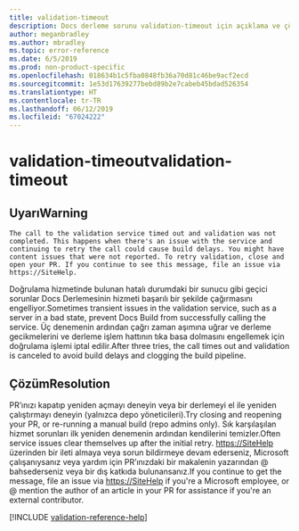 ```yaml
---
title: validation-timeout
description: Docs derleme sorunu validation-timeout için açıklama ve çözüm
author: meganbradley
ms.author: mbradley
ms.topic: error-reference
ms.date: 6/5/2019
ms.prod: non-product-specific
ms.openlocfilehash: 018634b1c5fba0848fb36a70d81c46be9acf2ecd
ms.sourcegitcommit: 1e53d17639277bebd89b2e7cabeb45bdad526354
ms.translationtype: HT
ms.contentlocale: tr-TR
ms.lasthandoff: 06/12/2019
ms.locfileid: "67024222"
---
```

# <a name="validation-timeout"></a><span data-ttu-id="74bf7-103">validation-timeout</span><span class="sxs-lookup"><span data-stu-id="74bf7-103">validation-timeout</span></span>

## <a name="warning"></a><span data-ttu-id="74bf7-104">Uyarı</span><span class="sxs-lookup"><span data-stu-id="74bf7-104">Warning</span></span>

`The call to the validation service timed out and validation was not completed. This happens when there's an issue with the service and continuing to retry the call could cause build delays. You might have content issues that were not reported. To retry validation, close and open your PR. If you continue to see this message, file an issue via https://SiteHelp.`

<span data-ttu-id="74bf7-105">Doğrulama hizmetinde bulunan hatalı durumdaki bir sunucu gibi geçici sorunlar Docs Derlemesinin hizmeti başarılı bir şekilde çağırmasını engelliyor.</span><span class="sxs-lookup"><span data-stu-id="74bf7-105">Sometimes transient issues in the validation service, such as a server in a bad state, prevent Docs Build from successfully calling the service.</span></span> <span data-ttu-id="74bf7-106">Üç denemenin ardından çağrı zaman aşımına uğrar ve derleme gecikmelerini ve derleme işlem hattının tıka basa dolmasını engellemek için doğrulama işlemi iptal edilir.</span><span class="sxs-lookup"><span data-stu-id="74bf7-106">After three tries, the call times out and validation is canceled to avoid build delays and clogging the build pipeline.</span></span>

## <a name="resolution"></a><span data-ttu-id="74bf7-107">Çözüm</span><span class="sxs-lookup"><span data-stu-id="74bf7-107">Resolution</span></span>

<span data-ttu-id="74bf7-108">PR’ınızı kapatıp yeniden açmayı deneyin veya bir derlemeyi el ile yeniden çalıştırmayı deneyin (yalnızca depo yöneticileri).</span><span class="sxs-lookup"><span data-stu-id="74bf7-108">Try closing and reopening your PR, or re-running a manual build (repo admins only).</span></span> <span data-ttu-id="74bf7-109">Sık karşılaşılan hizmet sorunları ilk yeniden denemenin ardından kendilerini temizler.</span><span class="sxs-lookup"><span data-stu-id="74bf7-109">Often service issues clear themselves up after the initial retry.</span></span> <span data-ttu-id="74bf7-110">[https://SiteHelp](https://SiteHelp) üzerinden bir ileti almaya veya sorun bildirmeye devam ederseniz, Microsoft çalışanıysanız veya yardım için PR’ınızdaki bir makalenin yazarından @ bahsederseniz veya bir dış katkıda bulunansanız.</span><span class="sxs-lookup"><span data-stu-id="74bf7-110">If you continue to get the message, file an issue via [https://SiteHelp](https://SiteHelp) if you're a Microsoft employee, or @ mention the author of an article in your PR for assistance if you're an external contributor.</span></span>

<!--make sure to add this file to your includes folder and verify the path-->
[!INCLUDE [validation-reference-help](includes/validation-reference-help.md)]

